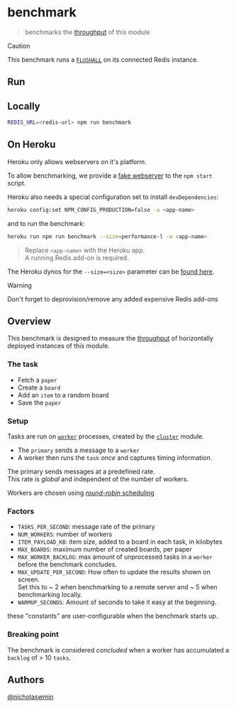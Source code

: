 # benchmark

> benchmarks the [throughput][throughput] of this module

> [!CAUTION]  
> This benchmark runs a [`FLUSHALL`][flushall] on its connected Redis instance.

## Run

## Locally

```bash
REDIS_URL=<redis-url> npm run benchmark
```

## On Heroku

Heroku only allows webservers on it's platform.

To allow benchmarking, we provide a [fake webserver][fake-server] to the
`npm start` script.

Heroku also needs a special configuration set to
install `devDependencies`:

```bash
heroku config:set NPM_CONFIG_PRODUCTION=false -a <app-name>
```

and to run the benchmark:

```bash
heroku run npm run benchmark --size=performance-l -a <app-name>
```

> Replace `<app-name>` with the Heroku app.  
> A running Redis add-on is required.

The Heroku dynos for the `--size=<size>` parameter can be [found here][dynos].

> [!WARNING]  
> Don't forget to deprovision/remove any added expensive Redis add-ons

## Overview

This benchmark is designed to measure the [throughput][throughput]
of horizontally deployed instances of this module.

### The task

- Fetch a `paper`
- Create a `board`
- Add an `item` to a random board
- Save the `paper`

### Setup

Tasks are run on [`worker`][worker] processes, created by the
[`cluster`][cluster] module.

- The `primary` sends a message to a `worker`
- A worker then runs the `task` *once* and captures timing information.

The primary sends messages at a predefined rate.  
This rate is *global* and independent of the number of workers.

Workers are chosen using [*round-robin* scheduling][round-robin]

### Factors

- `TASKS_PER_SECOND`: message rate of the primary
- `NUM_WORKERS`: number of workers
- `ITEM_PAYLOAD_KB`: item size, added to a board in each task, in kilobytes
- `MAX_BOARDS`: maximum number of created boards, per paper
- `MAX_WORKER_BACKLOG`: max amount of unprocessed tasks in a `worker`
  before the benchmark concludes.
- `MAX_UPDATE_PER_SECOND`: How often to update the results shown on screen.  
  Set this to ~ 2 when benchmarking to a remote server and ~ 5 when benchmarking
  locally.
- `WARMUP_SECONDS`: Amount of seconds to take it easy at the beginning.

these "constants" are user-configurable when the benchmark starts up.

### Breaking point

The benchmark is considered *concluded* when a worker has accumulated a
`backlog` of > 10 `tasks`.  

## Authors

[@nicholaswmin][nicholaswmin]

[round-robin]: https://en.wikipedia.org/wiki/Round-robin_scheduling
[cluster]: https://nodejs.org/api/cluster.html
[worker]: https://nodejs.org/api/cluster.html#class-worker
[nicholaswmin]: https://github.com/nicholaswmin
[flushall]: https://redis.io/docs/latest/commands/flushall/
[throughput]: https://en.wikipedia.org/wiki/Network_throughput
[dynos]: https://devcenter.heroku.com/articles/limits#dynos
[fake-server]: bench/fake-server.js
